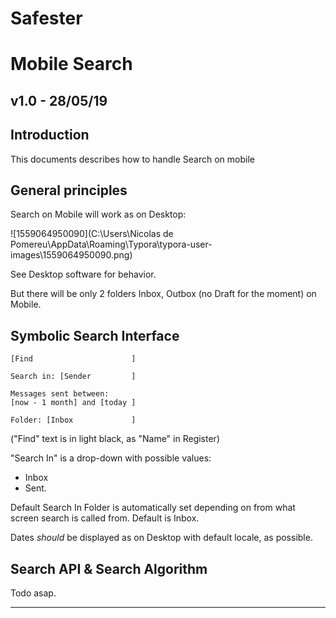 # Safester 

# Mobile Search

## v1.0 - 28/05/19

## Introduction

This documents describes how to handle Search on mobile

## General principles

Search on Mobile will work as on Desktop:

![1559064950090](C:\Users\Nicolas de Pomereu\AppData\Roaming\Typora\typora-user-images\1559064950090.png)



See Desktop software for behavior.

But there will be only 2 folders Inbox, Outbox (no Draft for the moment) on Mobile.

## Symbolic Search Interface 

```
[Find                      ]

Search in: [Sender         ] 
                             
Messages sent between: 
[now - 1 month] and [today ]

Folder: [Inbox             ]
```



("Find" text is in light black, as "Name" in Register)

"Search In" is a drop-down with possible values:

- Inbox
- Sent.

Default Search In Folder is automatically set depending on from what screen search is called from. Default is Inbox.

Dates *should* be displayed as on Desktop with default locale, as possible.



## Search API & Search Algorithm

Todo asap.

_____________________________





